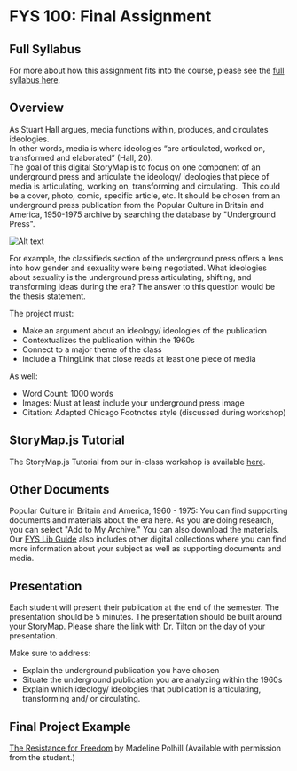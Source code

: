 # FYS 100: Final Assignment

## Full Syllabus
For more about how this assignment fits into the course, please see the [full syllabus here](https://github.com/nolauren/workshops/blob/master/urdhpedagogy/files/FYS_Syllabus.pdf).

## Overview 
As Stuart Hall argues, media functions within, produces, and circulates ideologies.  
In other words, media is where ideologies “are articulated, worked on, transformed and elaborated” (Hall, 20).  
The goal of this digital StoryMap is to focus on one component of an underground press and articulate the ideology/ 
ideologies that piece of media is articulating, working on, transforming and circulating. 
This could be a cover, photo, comic, specific article, etc. It should be chosen from an underground press publication
from the Popular Culture in Britain and America, 1950-1975 archive  by searching the database by "Underground Press".  

![Alt text](https://github.com/nolauren/workshops/blob/master/urdhpedagogy/files/Screen%20Shot%202018-03-27%20at%2011.11.53%20AM.png?raw=true)

For example, the classifieds section of the underground press offers a lens into how gender and sexuality were 
being negotiated. What ideologies about sexuality is the underground press articulating, shifting, and
transforming ideas during the era? The answer to this question would be the thesis statement.

The project must:
- Make an argument about an ideology/ ideologies of the publication
- Contextualizes the publication within the 1960s 
- Connect to a major theme of the class 
- Include a ThingLink that close reads at least one piece of media 

As well: 
- Word Count: 1000 words
- Images: Must at least include your underground press image
- Citation: Adapted Chicago Footnotes style (discussed during workshop)

## StoryMap.js Tutorial

The StoryMap.js Tutorial from our in-class workshop is available [here](https://docs.google.com/document/d/1PXPpl2hn1A4SIRbqufhBYBCWrxxmP-HYrhit7SL4oOc/edit).

## Other Documents
Popular Culture in Britain and America, 1960 - 1975: You can find supporting documents and materials about the era here.  As you are doing research, you can select "Add to My Archive." You can also download the materials.  
Our [FYS Lib Guide](http://libguides.richmond.edu/c.php?g=619999&p=5715548) also includes other digital collections where you can find more information about your subject as well as supporting documents and media.
 
## Presentation 
Each student will present their publication at the end of the semester. The presentation should be 5 minutes. The presentation should be built around your StoryMap. Please share the link with Dr. Tilton on the day of your presentation.

Make sure to address:
- Explain the underground publication you have chosen
- Situate the underground publication you are analyzing within the 1960s
- Explain which ideology/ ideologies that publication is articulating, transforming and/ or circulating.

## Final Project Example

[The Resistance for Freedom](https://uploads.knightlab.com/storymapjs/3e541f8fc468eec97fe9f4715a3d8b31/fys-100-48-final-project/draft.html) by Madeline Polhill (Available with permission from the student.)
